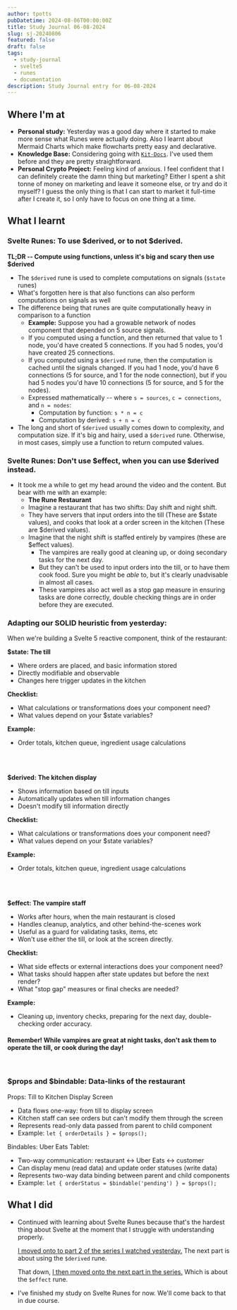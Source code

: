 ```yaml
---
author: tpotts
pubDatetime: 2024-08-06T00:00:00Z
title: Study Journal 06-08-2024
slug: sj-20240806
featured: false
draft: false
tags:
  - study-journal
  - svelte5
  - runes
  - documentation
description: Study Journal entry for 06-08-2024
---
```


## Where I'm at

- **Personal study:** Yesterday was a good day where it started to make more sense what Runes were actually doing. Also I learnt about Mermaid Charts which make flowcharts pretty easy and declarative.
- **Knowledge Base:** Considering going with [`Kit-Docs`](https://github.com/svelteness/kit-docs). I've used them before and they are pretty straightforward.
- **Personal Crypto Project:** Feeling kind of anxious. I feel confident that I can definitely create the damn thing but marketing? Either I spent a shit tonne of money on marketing and leave it someone else, or try and do it myself? I guess the only thing is that I can start to market it full-time after I create it, so I only have to focus on one thing at a time.

## What I learnt

### Svelte Runes: To use $derived, or to not $derived.

**TL;DR -- Compute using functions, unless it's big and scary then use $derived**

- The `$derived` rune is used to complete computations on signals (`$state` runes)
- What's forgotten here is that also functions can also perform computations on signals as well
- The difference being that runes are quite computationally heavy in comparison to a function
  - **Example:** Suppose you had a growable network of nodes component that depended on 5 source signals.
  - If you computed using a function, and then returned that value to 1 node, you'd have created 5 connections. If you had 5 nodes, you'd have created 25 connections.
  - If you computed using a `$derived` rune, then the computation is cached until the signals changed. If you had 1 node, you'd have 6 connections (5 for source, and 1 for the node connection), but if you had 5 nodes you'd have 10 connections (5 for source, and 5 for the nodes).
  - Expressed mathematically -- where `s = sources`, `c = connections`, and `n = nodes`:
    - Computation by function: `s * n = c`
    - Computation by derived: `s + n = c`
- The long and short of `$derived` usually comes down to complexity, and computation size. If it's big and hairy, used a `$derived` rune. Otherwise, in most cases, simply use a function to return computed values.

### Svelte Runes: Don't use $effect, when you can use $derived instead.

- It took me a while to get my head around the video and the content. But bear with me with an example:
  - **The Rune Restaurant**
  - Imagine a restaurant that has two shifts: Day shift and night shift.
  - They have servers that input orders into the till (These are $state values), and cooks that look at a order screen in the kitchen (These are $derived values).
  - Imagine that the night shift is staffed entirely by vampires (these are $effect values).
    - The vampires are really good at cleaning up, or doing secondary tasks for the next day.
    - But they can't be used to input orders into the till, or to have them cook food. Sure you might be _able_ to, but it's clearly unadvisable in almost all cases.
    - These vampires also act well as a stop gap measure in ensuring tasks are done correctly, double checking things are in order before they are executed.

### Adapting our SOLID heuristic from yesterday:

When we're building a Svelte 5 reactive component, think of the restaurant:

**$state: The till**

- Where orders are placed, and basic information stored
- Directly modifiable and observable
- Changes here trigger updates in the kitchen

**Checklist:**

- What calculations or transformations does your component need?
- What values depend on your $state variables?

**Example:**

- Order totals, kitchen queue, ingredient usage calculations

<br>
<br>

**$derived: The kitchen display**

- Shows information based on till inputs
- Automatically updates when till information changes
- Doesn't modify till information directly

**Checklist:**

- What calculations or transformations does your component need?
- What values depend on your $state variables?

**Example:**

- Order totals, kitchen queue, ingredient usage calculations

<br>
<br>

**$effect: The vampire staff**

- Works after hours, when the main restaurant is closed
- Handles cleanup, analytics, and other behind-the-scenes work
- Useful as a guard for validating tasks, items, etc
- Won't use either the till, or look at the screen directly.

**Checklist:**

- What side effects or external interactions does your component need?
- What tasks should happen after state updates but before the next render?
- What "stop gap" measures or final checks are needed?

**Example:**

- Cleaning up, inventory checks, preparing for the next day, double-checking order accuracy.

#### Remember! While vampires are great at night tasks, don't ask them to operate the till, or cook during the day!

<br>

### $props and $bindable: Data-links of the restaurant

Props: Till to Kitchen Display Screen

- Data flows one-way: from till to display screen
- Kitchen staff can see orders but can't modify them through the screen
- Represents read-only data passed from parent to child component
- Example: `let { orderDetails } = $props();`

Bindables: Uber Eats Tablet:

- Two-way communication: restaurant ↔ Uber Eats ↔ customer
- Can display menu (read data) and update order statuses (write data)
- Represents two-way data binding between parent and child components
- Example: `let { orderStatus = $bindable('pending') } = $props();`

## What I did

- Continued with learning about Svelte Runes because that's the hardest thing about Svelte at the moment that I struggle with understanding properly.

  [I moved onto to part 2 of the series I watched yesterday.](https://www.youtube.com/watch?v=ezW1gc9GqCg) The next part is about using the `$derived` rune.

  That down, [I then moved onto the next part in the series.](https://www.youtube.com/watch?v=HFTxHu614OU) Which is about the `$effect` rune.

- I've finished my study on Svelte Runes for now. We'll come back to that in due course.
